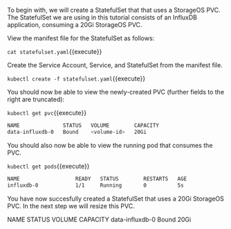 To begin with, we will create a StatefulSet that that uses a StorageOS PVC.
The StatefulSet we are using in this tutorial consists of an
InfluxDB application, consuming a 20Gi StorageOS PVC.

View the manifest file for the StatefulSet as follows:

`cat statefulset.yaml`{{execute}} 

Create the Service Account, Service, and StatefulSet from the manifest file.

`kubectl create -f statefulset.yaml`{{execute}}

You should now be able to view the newly-created PVC (further fields to the right are truncated):

`kubectl get pvc`{{execute}}

```bash
NAME              STATUS   VOLUME        CAPACITY
data-influxdb-0   Bound    <volume-id>   20Gi
```

You should also now be able to view the running pod that consumes the PVC.

`kubectl get pods`{{execute}}

```bash
NAME                  READY   STATUS        RESTARTS   AGE
influxdb-0            1/1     Running       0          5s
```

You have now succesfully created a StatefulSet that uses a 20Gi StorageOS PVC. In the next step we will resize this PVC.

NAME              STATUS   VOLUME        CAPACITY
data-influxdb-0   Bound    <volume-id>   20Gi